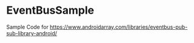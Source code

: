 # EventBusSample
Sample Code for https://www.androidarray.com/libraries/eventbus-pub-sub-library-android/
